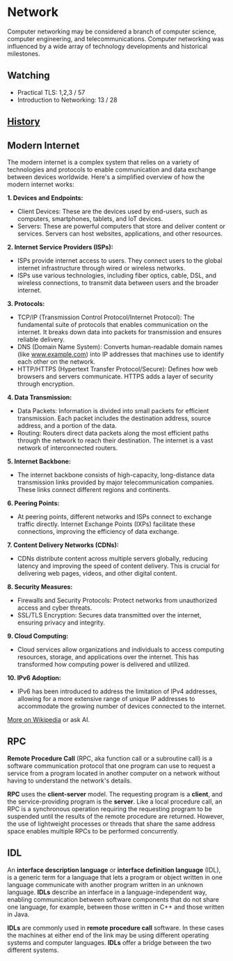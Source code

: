 
# Network

Computer networking may be considered a branch of computer science, computer engineering, and telecommunications. Computer networking was influenced by a wide array of technology developments and historical milestones.

## Watching
- Practical TLS: 1,2,3 / 57
- Introduction to Networking: 13 / 28

## [History](https://github.com/stepanenko/network-info/blob/master/HISTORY.md)

## Modern Internet

The modern internet is a complex system that relies on a variety of technologies and protocols to enable communication and data exchange between devices worldwide. Here's a simplified overview of how the modern internet works:

**1. Devices and Endpoints:**

  - Client Devices: These are the devices used by end-users, such as computers, smartphones, tablets, and IoT devices.
  - Servers: These are powerful computers that store and deliver content or services. Servers can host websites, applications, and other resources.

**2. Internet Service Providers (ISPs):**

  - ISPs provide internet access to users. They connect users to the global internet infrastructure through wired or wireless networks.
  - ISPs use various technologies, including fiber optics, cable, DSL, and wireless connections, to transmit data between users and the broader internet.

**3. Protocols:**

  - TCP/IP (Transmission Control Protocol/Internet Protocol): The fundamental suite of protocols that enables communication on the internet. It breaks down data into packets for transmission and ensures reliable delivery.
  - DNS (Domain Name System): Converts human-readable domain names (like www.example.com) into IP addresses that machines use to identify each other on the network.
  - HTTP/HTTPS (Hypertext Transfer Protocol/Secure): Defines how web browsers and servers communicate. HTTPS adds a layer of security through encryption.

**4. Data Transmission:**

  - Data Packets: Information is divided into small packets for efficient transmission. Each packet includes the destination address, source address, and a portion of the data.
  - Routing: Routers direct data packets along the most efficient paths through the network to reach their destination. The internet is a vast network of interconnected routers.

**5. Internet Backbone:**

  - The internet backbone consists of high-capacity, long-distance data transmission links provided by major telecommunication companies. These links connect different regions and continents.

**6. Peering Points:**

  - At peering points, different networks and ISPs connect to exchange traffic directly. Internet Exchange Points (IXPs) facilitate these connections, improving the efficiency of data exchange.

**7. Content Delivery Networks (CDNs):**

  - CDNs distribute content across multiple servers globally, reducing latency and improving the speed of content delivery. This is crucial for delivering web pages, videos, and other digital content.

**8. Security Measures:**

  - Firewalls and Security Protocols: Protect networks from unauthorized access and cyber threats.
  - SSL/TLS Encryption: Secures data transmitted over the internet, ensuring privacy and integrity.

**9. Cloud Computing:**

  - Cloud services allow organizations and individuals to access computing resources, storage, and applications over the internet. This has transformed how computing power is delivered and utilized.

**10. IPv6 Adoption:**

  - IPv6 has been introduced to address the limitation of IPv4 addresses, allowing for a more extensive range of unique IP addresses to accommodate the growing number of devices connected to the internet.

[More on Wikipedia](https://en.wikipedia.org/wiki/Computer_network) or ask AI.

RPC
---

**Remote Procedure Call** (RPC, aka function call or a subroutine call) is a software communication protocol that one program can use
to request a service from a program located in another computer on a network without having to understand the network's details.

**RPC** uses the **client-server** model. The requesting program is a **client**, and the service-providing program is the **server**.
Like a local procedure call, an RPC is a synchronous operation requiring the requesting program to be suspended until the results
of the remote procedure are returned. However, the use of lightweight processes or threads that share the same address space enables
multiple RPCs to be performed concurrently.

IDL
---

An **interface description language** or **interface definition language** (IDL), is a generic term for a language that lets a program
or object written in one language communicate with another program written in an unknown language. **IDLs** describe an interface in a
language-independent way, enabling communication between software components that do not share one language, for example,
between those written in C++ and those written in Java.

**IDLs** are commonly used in **remote procedure call** software. In these cases the machines at either end of the link may be using different
operating systems and computer languages. **IDLs** offer a bridge between the two different systems.
